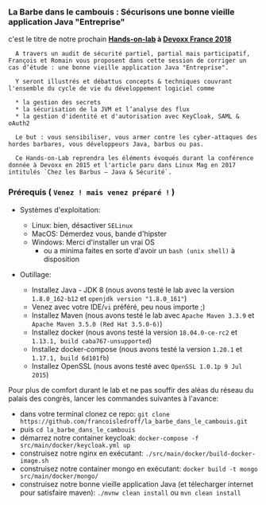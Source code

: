 ### La Barbe dans le cambouis : Sécurisons une bonne vieille application Java "Entreprise"

c'est le titre de notre prochain **[Hands-on-lab](https://cfp.devoxx.fr/2018/talk/ZFX-8309/La_Barbe_dans_le_cambouis_:_Securisons_une_bonne_vieille_application_Java_%22Entreprise%22) à [Devoxx France 2018](https://devoxx.fr/)**

      A travers un audit de sécurité partiel, partial mais participatif, François et Romain vous proposent dans cette session de corriger un cas d’étude : une bonne vieille application Java "Entreprise".

      Y seront illustrés et débattus concepts & techniques couvrant l'ensemble du cycle de vie du développement logiciel comme

      * la gestion des secrets
      * la sécurisation de la JVM et l’analyse des flux
      * la gestion d'identité et d'autorisation avec KeyCloak, SAML & oAuth2

      Le but : vous sensibiliser, vous armer contre les cyber-attaques des hordes barbares, vous développeurs Java, barbus ou pas.

      Ce Hands-on-Lab reprendra les éléments évoqués durant la conférence donnée à Devoxx en 2015 et l'article paru dans Linux Mag en 2017 intitulés `Chez les Barbus – Java & Sécurité`.



###  Prérequis ( `Venez ! mais venez préparé !` )

* Systèmes d'exploitation:
  * Linux: bien, désactiver `SELinux`
  * MacOS: Démerdez vous, bande d'hipster
  * Windows: Merci d'installer un vrai OS
    * ou a minima faites en sorte d'avoir un `bash (unix shell)` à disposition

* Outillage:
  * Installez Java - JDK 8 (nous avons testé le lab avec la version `1.8.0_162-b12` et `openjdk version "1.8.0_161"`)
  * Venez avec votre IDE/`vi` préféré, peu nous importe ;)
  * Installez Maven (nous avons testé le lab avec `Apache Maven 3.3.9` et `Apache Maven 3.5.0 (Red Hat 3.5.0-6)`)
  * Installez docker (nous avons testé la version `18.04.0-ce-rc2` et `1.13.1, build caba767-unsupported`)
  * Installez docker-compose (nous avons testé la version `1.20.1` et `1.17.1, build 6d101fb`)
  * Installez OpenSSL (nous avons testé avec `OpenSSL 1.0.1p 9 Jul 2015`)

Pour plus de comfort durant le lab et ne pas souffir des aléas du réseau du palais des congrès, lancer les commandes suivantes à l'avance:

  * dans votre terminal clonez ce repo: `git clone https://github.com/francoisledroff/la_barbe_dans_le_cambouis.git`
  * puis `cd la_barbe_dans_le_cambouis`
  * démarrez notre container keycloak: `docker-compose -f src/main/docker/keycloak.yml up`
  * construisez notre nginx en exécutant: `./src/main/docker/build-docker-image.sh`
  * construisez notre container mongo en exécutant: `docker build -t mongo src/main/docker/mongo/`
  * construisez notre bonne vieille application Java (et télecharger internet pour satisfaire maven): `./mvnw clean install` ou `mvn clean install`

